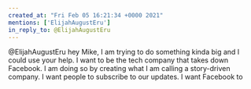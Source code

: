 ```yaml
---
created_at: "Fri Feb 05 16:21:34 +0000 2021"
mentions: ['ElijahAugustEru']
in_reply_to: @ElijahAugustEru
---
```


@ElijahAugustEru hey Mike, I am trying to do something kinda big and I could use your help. I want to be the tech company that takes down Facebook. I am doing so by creating what I am calling a story-driven company. I want people to subscribe to our updates. I want Facebook to